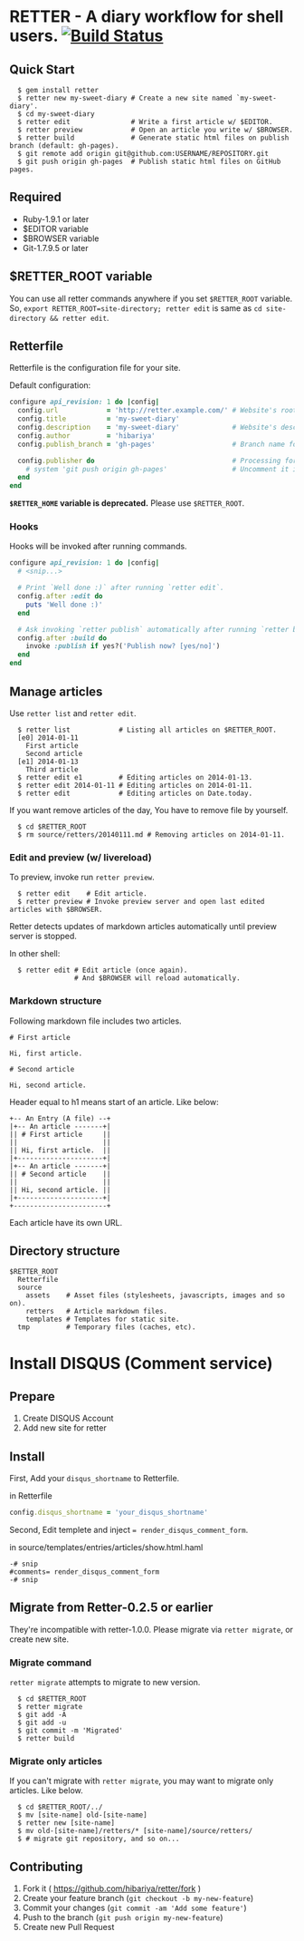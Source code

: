 # RETTER - A diary workflow for shell users. [![Build Status](https://drone.io/github.com/hibariya/retter/status.png)](https://drone.io/github.com/hibariya/retter/latest)

## Quick Start

```
  $ gem install retter
  $ retter new my-sweet-diary # Create a new site named `my-sweet-diary'.
  $ cd my-sweet-diary
  $ retter edit               # Write a first article w/ $EDITOR.
  $ retter preview            # Open an article you write w/ $BROWSER.
  $ retter build              # Generate static html files on publish branch (default: gh-pages).
  $ git remote add origin git@github.com:USERNAME/REPOSITORY.git
  $ git push origin gh-pages  # Publish static html files on GitHub pages.
```

## Required

* Ruby-1.9.1 or later
* $EDITOR variable
* $BROWSER variable
* Git-1.7.9.5 or later

## $RETTER\_ROOT variable

You can use all retter commands anywhere if you set `$RETTER_ROOT` variable.
So, `export RETTER_ROOT=site-directory; retter edit` is same as `cd site-directory && retter edit`.

## Retterfile

Retterfile is the configuration file for your site.

Default configuration:

```ruby
configure api_revision: 1 do |config|
  config.url            = 'http://retter.example.com/' # Website's root URL.
  config.title          = 'my-sweet-diary'
  config.description    = 'my-sweet-diary'             # Website's description (It'll be shown on /about.html and /entries.rss)
  config.author         = 'hibariya'
  config.publish_branch = 'gh-pages'                   # Branch name for published files.

  config.publisher do                                  # Processing for `retter publish` command.
    # system 'git push origin gh-pages'                # Uncomment it if you want to do `git push origin gh-pages` via `retter publish`.
  end
end
```

**`$RETTER_HOME` variable is deprecated.** Please use `$RETTER_ROOT`.


### Hooks

Hooks will be invoked after running commands.

```ruby
configure api_revision: 1 do |config|
  # <snip...>

  # Print `Well done :)` after running `retter edit`.
  config.after :edit do
    puts 'Well done :)'
  end

  # Ask invoking `retter publish` automatically after running `retter build`.
  config.after :build do
    invoke :publish if yes?('Publish now? [yes/no]')
  end
end
```

## Manage articles

Use `retter list` and `retter edit`.

```
  $ retter list            # Listing all articles on $RETTER_ROOT.
  [e0] 2014-01-11
    First article
    Second article
  [e1] 2014-01-13
    Third article
  $ retter edit e1         # Editing articles on 2014-01-13.
  $ retter edit 2014-01-11 # Editing articles on 2014-01-11.
  $ retter edit            # Editing articles on Date.today.
```

If you want remove articles of the day, You have to remove file by yourself.

```
  $ cd $RETTER_ROOT
  $ rm source/retters/20140111.md # Removing articles on 2014-01-11.
```

### Edit and preview (w/ livereload)

To preview, invoke run `retter preview`.

```
  $ retter edit    # Edit article.
  $ retter preview # Invoke preview server and open last edited articles with $BROWSER.
```

Retter detects updates of markdown articles automatically until preview server is stopped.

In other shell:

```
  $ retter edit # Edit article (once again).
                # And $BROWSER will reload automatically.
```

### Markdown structure

Following markdown file includes two articles.

```
# First article

Hi, first article.

# Second article

Hi, second article.
```

Header equal to h1 means start of an article. Like below:

```
+-- An Entry (A file) --+
|+-- An article -------+|
|| # First article     ||
||                     ||
|| Hi, first article.  ||
|+---------------------+|
|+-- An article -------+|
|| # Second article    ||
||                     ||
|| Hi, second article. ||
|+---------------------+|
+-----------------------+
```

Each article have its own URL.

## Directory structure

```
$RETTER_ROOT
  Retterfile
  source
    assets    # Asset files (stylesheets, javascripts, images and so on).
    retters   # Article markdown files.
    templates # Templates for static site.
  tmp         # Temporary files (caches, etc).
```

# Install DISQUS (Comment service)

## Prepare

1. Create DISQUS Account
2. Add new site for retter

## Install

First, Add your `disqus_shortname` to Retterfile.

in Retterfile

```ruby
config.disqus_shortname = 'your_disqus_shortname'
```

Second, Edit templete and inject `= render_disqus_comment_form`.

in source/templates/entries/articles/show.html.haml

```haml
-# snip
#comments= render_disqus_comment_form
-# snip
```

## Migrate from Retter-0.2.5 or earlier

They're incompatible with retter-1.0.0.
Please migrate via `retter migrate`, or create new site.

### Migrate command

`retter migrate`  attempts to migrate  to new version.

```
  $ cd $RETTER_ROOT
  $ retter migrate
  $ git add -A
  $ git add -u
  $ git commit -m 'Migrated'
  $ retter build
```

### Migrate only articles

If you can't migrate with `retter migrate`, you may want to migrate only articles. Like below.

```
  $ cd $RETTER_ROOT/../
  $ mv [site-name] old-[site-name]
  $ retter new [site-name]
  $ mv old-[site-name]/retters/* [site-name]/source/retters/
  $ # migrate git repository, and so on...
```

## Contributing

1. Fork it ( https://github.com/hibariya/retter/fork )
2. Create your feature branch (`git checkout -b my-new-feature`)
3. Commit your changes (`git commit -am 'Add some feature'`)
4. Push to the branch (`git push origin my-new-feature`)
5. Create new Pull Request
